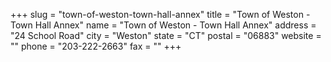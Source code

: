 +++
slug = "town-of-weston-town-hall-annex"
title = "Town of Weston - Town Hall Annex"
name = "Town of Weston - Town Hall Annex"
address = "24 School Road"
city = "Weston"
state = "CT"
postal = "06883"
website = ""
phone = "203-222-2663"
fax = ""
+++
